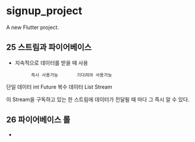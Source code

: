 # signup_project

A new Flutter project.

## 25 스트림과 파이어베이스 
- 지속적으로 데이터를 받을 때 사용 

            즉시 사용가능       기다려야 사용가능
단일 데이터     int                Future<int>
복수 데이터    List<int>           Stream<int>

이 Stream을 구독하고 있는 한 스트림에 데이터가 전달될 때 마다 그 즉시 알 수 있다.

## 26 파이어베이스 롤 
- 